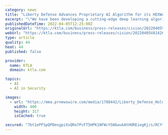 ```yaml
---
category: news
title: "Liberty Defense Advances Proprietary AI Algorithm for its HEXWAVE Security Detection System"
excerpt: "\"We have been developing a cutting-edge deep learning algorithm with our team of industry experts, who have previously and successfully brought to market industry-leading AI algorithms used in the ..."
publishedDateTime: 2022-04-05T12:25:00Z
originalUrl: "https://ktla.com/business/press-releases/cision/20220405VA14262/liberty-defense-advances-proprietary-ai-algorithm-for-its-hexwave-security-detection-system/"
webUrl: "https://ktla.com/business/press-releases/cision/20220405VA14262/liberty-defense-advances-proprietary-ai-algorithm-for-its-hexwave-security-detection-system/"
type: article
quality: 44
heat: 44
published: false

provider:
  name: KTLA
  domain: ktla.com

topics:
  - AI
  - AI in Security

images:
  - url: "https://mma.prnewswire.com/media/1780442/Liberty_Defense_Holdings_Ltd__Liberty_Defense_Advances_Proprieta.jpg"
    width: 400
    height: 317
    isCached: true

secured: "7bt1ePFSpQPDmsgpiXxQRe7PcFT5HPK1NFWcYOA6wukAtHOREiegKj/s/RCYtHWL+XPpBeyFBryYQJ4hNIPGTv6pHi2PbGPjjoUYzqRm/4cs7GgqkY7PsKm/wVQXu1CmQrK5lIuC2tZfMiImxuIULjAd2AjbQYnLyJrBh66/IK3bdVaW113Y1MN9YeVJ2vDQqcQs36RB0vDR44fHNAd76sDsUWrw4/nc1Mb49iYEQtVAyuWV/3W4SWC4B6cu89+P7ZrAaJUVblK5z93w3OITnV7yOAUjwRg+QnUJY2mcQuyUqHNY7SQUMCFGhVU0kP6ysXoA4jiYKyd7ChfeDYYFiFR07HTDeztgecf1DH1ERZY=;GK9eDNT5r3iOoNE5NfSvZw=="
---
```


